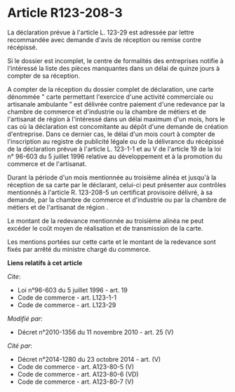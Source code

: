 # Article R123-208-3

La déclaration prévue à l'article L. 123-29 est adressée par lettre recommandée avec demande d'avis de réception ou remise
contre récépissé. 

Si le dossier est incomplet, le centre de formalités des entreprises notifie à l'intéressé la liste des pièces manquantes
dans un délai de quinze jours à compter de sa réception.

A compter de la réception du dossier complet de déclaration, une carte dénommée " carte permettant l'exercice d'une activité
commerciale ou artisanale ambulante ” est délivrée contre paiement d'une redevance par la chambre de commerce et d'industrie
ou la       chambre de métiers et de l'artisanat de région  à l'intéressé dans un délai maximum d'un mois, hors le cas où la
déclaration est concomitante au dépôt d'une demande de création d'entreprise. Dans ce dernier cas, le délai d'un mois court à
compter de l'inscription au registre de publicité légale ou de la délivrance du récépissé de la déclaration prévue à
l'article L. 123-1-1 et au V de l'article 19 de la loi n° 96-603 du 5 juillet 1996 relative au développement et à la
promotion du commerce et de l'artisanat. 

Durant la période d'un mois mentionnée au troisième alinéa et jusqu'à la réception de sa carte par le déclarant, celui-ci
peut présenter aux contrôles mentionnés à l'article R. 123-208-5 un certificat provisoire délivré, à sa demande, par la
chambre de commerce et d'industrie ou par la       chambre de métiers et de l'artisanat de région . 

Le montant de la redevance mentionnée au troisième alinéa ne peut excéder le coût moyen de réalisation et de transmission de
la carte. 

Les mentions portées sur cette carte et le montant de la redevance sont fixés par arrêté du ministre chargé du commerce.

**Liens relatifs à cet article**

_Cite_:

  - Loi n°96-603 du 5 juillet 1996 - art. 19
  - Code de commerce - art. L123-1-1
  - Code de commerce - art. L123-29

_Modifié par_:

  - Décret n°2010-1356 du 11 novembre 2010 - art. 25 (V)

_Cité par_:

  - Décret n°2014-1280 du 23 octobre 2014 - art. (V)
  - Code de commerce - art. A123-80-5 (V)
  - Code de commerce - art. A123-80-6 (VD)
  - Code de commerce - art. A123-80-7 (V)
